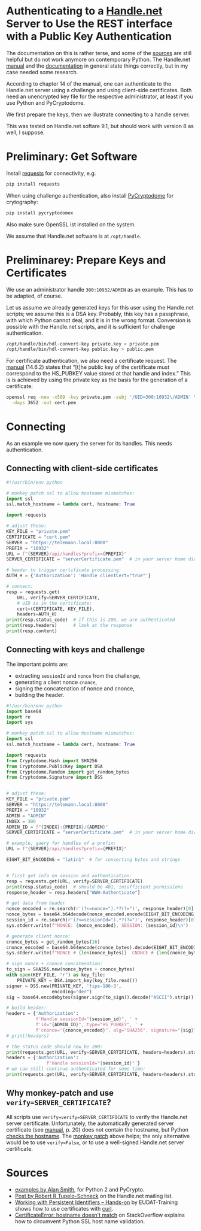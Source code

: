 # Authenticating to a [Handle.net](https://www.handle.net) Server to Use the REST interface with a Public Key Authentication

The documentation on this is rather terse, and some of the [sources](#sources) are still helpful but do not work anymore on contemporary Python.  The Handle.net [manual](http://www.handle.net/tech_manual/HN_Tech_Manual_9.pdf) and the [documentation](http://www.handle.net/hnr_documentation.html) in general state things correctly, but in my case needed some research.

According to chapter 14 of the manual, one can authenticate to the Handle.net server using a challenge and using client-side certificates.  Both need an unencrypted key file for the respective administrator, at least if you use Python and PyCryptodome.


We first prepare the keys, then we illustrate connecting to a handle server.

This was tested on Handle.net softare 9.1, but should work with version 8 as well, I suppose.


# Preliminary: Get Software

Install [requests](https://pypi.org/project/requests/) for connectivity, e.g.

```bash
pip install requests
```

When using challenge authentication, also install [PyCryptodome](https://pypi.org/project/pycryptodome/) for crytography: 

```bash
pip install pycryptodomex
```


Also make sure OpenSSL ist installed on the system.

We assume that Handle.net software is at `/opt/handle`.


# Preliminarey: Prepare Keys and Certificates

We use an administrator handle `300:10932/ADMIN` as an example.  This has to be adapted, of course.

Let us assume we already generated keys for this user using the Handle.net scripts; we assume this is a DSA key.  Probably, this key has a passphrase, with which Python cannot deal, and it is in the wrong format.  Conversion is possible with the Handle.net scripts, and it is sufficient for challenge authentication.

```bash
/opt/handle/bin/hdl-convert-key private.key > private.pem
/opt/handle/bin/hdl-convert-key public.key > public.pem
```

For certificate authentication, we also need a certificate request.  The [manual](http://www.handle.net/tech_manual/HN_Tech_Manual_9.pdf) (14.6.2) states that “[t]he public key of the certificate must correspond to the HS_PUBKEY value stored at that handle and index.”  This is is achieved by using the private key as the basis for the generation of a certificate: 

```bash
openssl req -new -x509 -key private.pem -subj '/UID=300:10932\/ADMIN' \
  -days 3652 -out cert.pem
```

# Connecting 

As an example we now query the server for its handles.  This needs authentication.

## Connecting with client-side certificates

```python
#!/usr/bin/env python

# monkey patch ssl to allow hostname mismatches:
import ssl
ssl.match_hostname = lambda cert, hostname: True

import requests

# adjust these:
KEY_FILE = "private.pem"
CERTIFICATE = "cert.pem"
SERVER = "https://telemann.local:8000"
PREFIX = "10932"
URL = f"{SERVER}/api/handles?prefix={PREFIX}"
SERVER_CERTIFICATE = "serverCertificate.pem"  # in your server home directory

# header to trigger certificate processing:
AUTH_H = {'Authorization': 'Handle clientCert="true"'}

# connect:
resp = requests.get(
    URL, verify=SERVER_CERTIFICATE,
    # UID is in the certificate:
    cert=(CERTIFICATE, KEY_FILE),
    headers=AUTH_H)
print(resp.status_code)  # if this is 200, we are authenticated
print(resp.headers)      # look at the response
print(resp.content)

```


## Connecting with keys and challenge

The important points are:

- extracting `sessionId` and `nonce` from the challenge,
- generating a client nonce `cnonce`,
- signing the concatenation of nonce and cnonce,
- building the header.


```python
#!/usr/bin/env python
import base64
import re
import sys

# monkey patch ssl to allow hostname mismatches:
import ssl
ssl.match_hostname = lambda cert, hostname: True

import requests
from Cryptodome.Hash import SHA256
from Cryptodome.PublicKey import DSA
from Cryptodome.Random import get_random_bytes
from Cryptodome.Signature import DSS


# adjust these:
KEY_FILE = "private.pem"
SERVER = "https://telemann.local:8000"
PREFIX = "10932"
ADMIN = "ADMIN"
INDEX = 300
ADMIN_ID = f"{INDEX}:{PREFIX}/{ADMIN}"
SERVER_CERTIFICATE = "serverCertificate.pem"  # in your server home directory

# example, query for handles of a prefix:
URL = f"{SERVER}/api/handles?prefix={PREFIX}"

EIGHT_BIT_ENCODING = "latin1"  # for converting bytes and strings


# first get info on session and authentication:
resp = requests.get(URL, verify=SERVER_CERTIFICATE)
print(resp.status_code)  # should be 401, insufficient permissions
response_header = resp.headers["WWW-Authenticate"]

# get data from header
nonce_encoded = re.search(r'(?<=nonce=").*?(?=")', response_header)[0]
nonce_bytes = base64.b64decode(nonce_encoded.encode(EIGHT_BIT_ENCODING))
session_id = re.search(r'(?<=sessionId=").*?(?=")', response_header)[0]
sys.stderr.write(f"NONCE: {nonce_encoded}, SESSION: {session_id}\n")

# generate client nonce:
cnonce_bytes = get_random_bytes(16)
cnonce_encoded = base64.b64encode(cnonce_bytes).decode(EIGHT_BIT_ENCODING)
sys.stderr.write(f"NONCE # {len(nonce_bytes)}  CNONCE # {len(cnonce_bytes)}\n")

# sign nonce + cnonce concatenation:
to_sign = SHA256.new(nonce_bytes + cnonce_bytes)
with open(KEY_FILE, "r") as key_file:
    PRIVATE_KEY = DSA.import_key(key_file.read())
signer = DSS.new(PRIVATE_KEY, 'fips-186-3',
                 encoding="der")
sig = base64.encodebytes(signer.sign(to_sign)).decode("ASCII").strip()

# build header:
headers = {'Authorization':
           f'Handle sessionId="{session_id}", ' +
           f'id="{ADMIN_ID}", type="HS_PUBKEY", ' +
           f'cnonce="{cnonce_encoded}", alg="SHA256", signature="{sig}"'}
# print(headers)

# the status code should now be 200:
print(requests.get(URL, verify=SERVER_CERTIFICATE, headers=headers).status_code)
headers = {'Authorization':
               f'Handle sessionId="{session_id}"'}
# we can still continue authenticated for some time:
print(requests.get(URL, verify=SERVER_CERTIFICATE, headers=headers).status_code)
```


## Why monkey-patch  and use `verify=SERVER_CERTIFICATE`?

All scripts use `verify=verify=SERVER_CERTIFICATE` to verify the Handle.net server certificate.  Unfortunately, the automatically generated server certificate (see [manual](http://www.handle.net/tech_manual/HN_Tech_Manual_9.pdf), p. 20) does not contain the hostname, but Python [checks the hostname](https://urllib3.readthedocs.io/en/latest/user-guide.html#ssl).  The [monkey patch](https://stackoverflow.com/questions/28768530/certificateerror-hostname-doesnt-match) above helps; the only alternative would be to use `verify=False`, or to use a well-signed Handle.net server certificate.

# Sources

- [examples by Alan Smith](https://github.com/theNBS/handleserver-samples/), for Python 2 and PyCrypto.
- [Post by Robert R Tupelo-Schneck](http://www.handle.net/mail-archive/handle-info/msg00816.html) on the Handle.net mailing list.
- [Working with Persistent Identifiers – Hands-on](https://github.com/EUDAT-Training/B2SAFE-B2STAGE-Training/blob/master/07a-Working-with-PIDs_CURL.md) by EUDAT-Training shows how to use certificates with [curl](https://curl.haxx.se/).
- [CertificateError: hostname doesn't match](https://stackoverflow.com/questions/28768530/certificateerror-hostname-doesnt-match) on StackOverflow explains how to circumvent Python SSL host name validation.